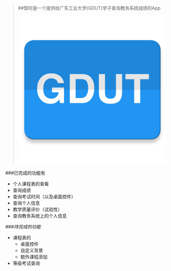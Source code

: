 >##暂时是一个提供给广东工业大学(GDUT)学子查询教务系统成绩的App
>
>![Logo](https://raw.githubusercontent.com/gdutrdc/GDUTHelper/dev/app/src/main/ic_launcher-web.png) 
 
###已完成的功能有

* 个人课程表的查看
* 查询成绩
* 查询考试时间（以及桌面控件）
* 查询个人信息
* 教学质量评价（试验性）
* 查询教务系统上的个人信息


###*待完成的功能*

* 课程表的
     * 桌面控件
     * 自定义背景
     * 额外课程添加
* 等级考试查询